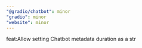 ```yaml
---
"@gradio/chatbot": minor
"gradio": minor
"website": minor
---
```


feat:Allow setting Chatbot metadata duration as a str
